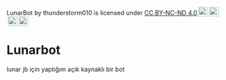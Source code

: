 <p xmlns:dct="http://purl.org/dc/terms/" xmlns:cc="http://creativecommons.org/ns#" class="license-text"><span rel="dct:title">LunarBot</span> by <span property="cc:attributionName">thunderstorm010</span> is licensed under <a rel="license" href="https://creativecommons.org/licenses/by-nc-nd/4.0">CC BY-NC-ND 4.0<img style="height:22px!important;margin-left:3px;vertical-align:text-bottom;" src="https://mirrors.creativecommons.org/presskit/icons/cc.svg?ref=chooser-v1" /><img style="height:22px!important;margin-left:3px;vertical-align:text-bottom;" src="https://mirrors.creativecommons.org/presskit/icons/by.svg?ref=chooser-v1" /><img style="height:22px!important;margin-left:3px;vertical-align:text-bottom;" src="https://mirrors.creativecommons.org/presskit/icons/nc.svg?ref=chooser-v1" /><img style="height:22px!important;margin-left:3px;vertical-align:text-bottom;" src="https://mirrors.creativecommons.org/presskit/icons/nd.svg?ref=chooser-v1" /></a></p>

# Lunarbot

lunar jb için yaptığım açık kaynaklı bir bot



